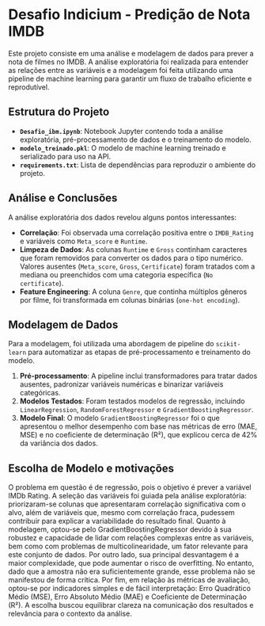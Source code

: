 # Desafio Indicium - Predição de Nota IMDB

Este projeto consiste em uma análise e modelagem de dados para prever a nota de filmes no IMDB. A análise exploratória foi realizada para entender as relações entre as variáveis e a modelagem foi feita utilizando uma pipeline de machine learning para garantir um fluxo de trabalho eficiente e reprodutível.

## Estrutura do Projeto

* **`Desafio_ibm.ipynb`**: Notebook Jupyter contendo toda a análise exploratória, pré-processamento de dados e o treinamento do modelo.
* **`modelo_treinado.pkl`**: O modelo de machine learning treinado e serializado para uso na API.
* **`requirements.txt`**: Lista de dependências para reproduzir o ambiente do projeto.

## Análise e Conclusões

A análise exploratória dos dados revelou alguns pontos interessantes:
* **Correlação**: Foi observada uma correlação positiva entre o `IMDB_Rating` e variáveis como `Meta_score` e `Runtime`.
* **Limpeza de Dados**: As colunas `Runtime` e `Gross` continham caracteres que foram removidos para converter os dados para o tipo numérico. Valores ausentes (`Meta_score`, `Gross`, `Certificate`) foram tratados com a mediana ou preenchidos com uma categoria específica (`No certificate`).
* **Feature Engineering**: A coluna `Genre`, que continha múltiplos gêneros por filme, foi transformada em colunas binárias (`one-hot encoding`).

## Modelagem de Dados

Para a modelagem, foi utilizada uma abordagem de pipeline do `scikit-learn` para automatizar as etapas de pré-processamento e treinamento do modelo.

1.  **Pré-processamento**: A pipeline inclui transformadores para tratar dados ausentes, padronizar variáveis numéricas e binarizar variáveis categóricas.
2.  **Modelos Testados**: Foram testados modelos de regressão, incluindo `LinearRegression`, `RandomForestRegressor` e `GradientBoostingRegressor`.
3.  **Modelo Final**: O modelo `GradientBoostingRegressor` foi o que apresentou o melhor desempenho com base nas métricas de erro (MAE, MSE) e no coeficiente de determinação (R²), que explicou cerca de 42% da variância dos dados.


## Escolha de Modelo e motivações 

O problema em questão é de regressão, pois o objetivo é prever a variável IMDb Rating. A seleção das variáveis foi guiada pela análise exploratória: priorizaram-se colunas que apresentaram correlação significativa com o alvo, além de variáveis que, mesmo com correlação fraca, pudessem contribuir para explicar a variabilidade do resultado final.
Quanto à modelagem, optou-se pelo GradientBoostingRegressor devido à sua robustez e capacidade de lidar com relações complexas entre as variáveis, bem como com problemas de multicolinearidade, um fator relevante para este conjunto de dados. Por outro lado, sua principal desvantagem é a maior complexidade, que pode aumentar o risco de overfitting. No entanto, dado que a amostra não era suficientemente grande, esse problema não se manifestou de forma crítica.
Por fim, em relação às métricas de avaliação, optou-se por indicadores simples e de fácil interpretação: Erro Quadrático Médio (MSE), Erro Absoluto Médio (MAE) e Coeficiente de Determinação (R²). A escolha buscou equilibrar clareza na comunicação dos resultados e relevância para o contexto da análise.

